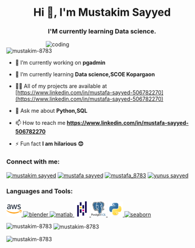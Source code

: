 
<h1 align="center">Hi 👋, I'm Mustakim Sayyed</h1>
<h3 align="center">I'M currently learning Data science.</h3>

<img align="right" alt="coding" width="400" src="https://user-images.githubusercontent.com/55389276/140866485-8fb1c876-9a8f-4d6a-98dc-08c4981eaf70.gif">

<p align="left"> <img src="https://komarev.com/ghpvc/?username=mustakim-8783&label=Profile%20views&color=0e75b6&style=flat" alt="mustakim-8783" /> </p>

- 🔭 I’m currently working on **pgadmin**

- 🌱 I’m currently learning **Data science,SCOE Kopargaon**

- 👨‍💻 All of my projects are available at [https://www.linkedin.com/in/mustafa-sayyed-506782270](https://www.linkedin.com/in/mustafa-sayyed-506782270)

- 💬 Ask me about **Python,SQL**

- 📫 How to reach me **https://www.linkedin.com/in/mustafa-sayyed-506782270**

- ⚡ Fun fact **I am hilarious 😊**

<h3 align="left">Connect with me:</h3>
<p align="left">
<a href="https://linkedin.com/in/mustakim sayyed" target="blank"><img align="center" src="https://raw.githubusercontent.com/rahuldkjain/github-profile-readme-generator/master/src/images/icons/Social/linked-in-alt.svg" alt="mustakim sayyed" height="30" width="40" /></a>
<a href="https://fb.com/mustafa sayyed" target="blank"><img align="center" src="https://raw.githubusercontent.com/rahuldkjain/github-profile-readme-generator/master/src/images/icons/Social/facebook.svg" alt="mustafa sayyed" height="30" width="40" /></a>
<a href="https://instagram.com/mustafa_8783" target="blank"><img align="center" src="https://raw.githubusercontent.com/rahuldkjain/github-profile-readme-generator/master/src/images/icons/Social/instagram.svg" alt="mustafa_8783" height="30" width="40" /></a>
<a href="https://www.youtube.com/c/yunus sayyed" target="blank"><img align="center" src="https://raw.githubusercontent.com/rahuldkjain/github-profile-readme-generator/master/src/images/icons/Social/youtube.svg" alt="yunus sayyed" height="30" width="40" /></a>
</p>

<h3 align="left">Languages and Tools:</h3>
<p align="left"> <a href="https://aws.amazon.com" target="_blank" rel="noreferrer"> <img src="https://raw.githubusercontent.com/devicons/devicon/master/icons/amazonwebservices/amazonwebservices-original-wordmark.svg" alt="aws" width="40" height="40"/> </a> <a href="https://www.blender.org/" target="_blank" rel="noreferrer"> <img src="https://download.blender.org/branding/community/blender_community_badge_white.svg" alt="blender" width="40" height="40"/> </a> <a href="https://www.mathworks.com/" target="_blank" rel="noreferrer"> <img src="https://upload.wikimedia.org/wikipedia/commons/2/21/Matlab_Logo.png" alt="matlab" width="40" height="40"/> </a> <a href="https://pandas.pydata.org/" target="_blank" rel="noreferrer"> <img src="https://raw.githubusercontent.com/devicons/devicon/2ae2a900d2f041da66e950e4d48052658d850630/icons/pandas/pandas-original.svg" alt="pandas" width="40" height="40"/> </a> <a href="https://www.postgresql.org" target="_blank" rel="noreferrer"> <img src="https://raw.githubusercontent.com/devicons/devicon/master/icons/postgresql/postgresql-original-wordmark.svg" alt="postgresql" width="40" height="40"/> </a> <a href="https://www.python.org" target="_blank" rel="noreferrer"> <img src="https://raw.githubusercontent.com/devicons/devicon/master/icons/python/python-original.svg" alt="python" width="40" height="40"/> </a> <a href="https://seaborn.pydata.org/" target="_blank" rel="noreferrer"> <img src="https://seaborn.pydata.org/_images/logo-mark-lightbg.svg" alt="seaborn" width="40" height="40"/> </a> </p>

<p><img align="left" src="https://github-readme-stats.vercel.app/api/top-langs?username=mustakim-8783&show_icons=true&locale=en&layout=compact" alt="mustakim-8783" /></p>

<p>&nbsp;<img align="center" src="https://github-readme-stats.vercel.app/api?username=mustakim-8783&show_icons=true&locale=en" alt="mustakim-8783" /></p>

<p><img align="center" src="https://github-readme-streak-stats.herokuapp.com/?user=mustakim-8783&" alt="mustakim-8783" /></p>

